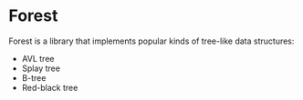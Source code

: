 # Forest

Forest is a library that implements popular kinds of tree-like data structures:

- AVL tree
- Splay tree
- B-tree
- Red-black tree
